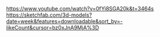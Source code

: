 https://www.youtube.com/watch?v=0fYi8SGA20k&t=3464s
https://sketchfab.com/3d-models?date=week&features=downloadable&sort_by=-likeCount&cursor=bz0xJnA9MjA%3D